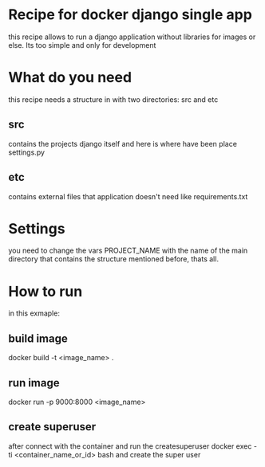 # Recipe for docker django single app

this recipe allows to run a django application without libraries for images or else. Its too simple and only for development

# What do you need

this recipe needs a structure in with two directories:
src and etc

## src

contains the projects django itself and here is where have been place settings.py

## etc
contains external files that application doesn't need like requirements.txt

# Settings
you need to change the vars PROJECT_NAME with the name of the main directory that contains the structure mentioned before, thats all.

# How to run 

in this exmaple:
## build image
docker build -t &lt;image_name&gt; .

## run image
docker run -p 9000:8000 &lt;image_name&gt;

## create superuser
after connect with the container and run the createsuperuser
docker exec -ti &lt;container_name_or_id&gt; bash
and create the super user
